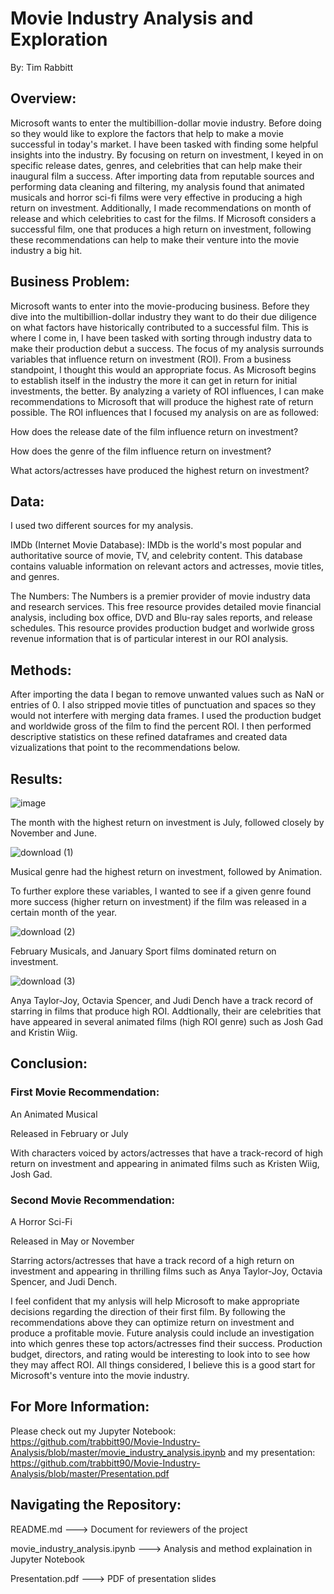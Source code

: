 # Movie Industry Analysis and Exploration

By: Tim Rabbitt

## Overview:

Microsoft wants to enter the multibillion-dollar movie industry. Before doing so they would like to explore the factors that help to make a movie successful in today's market. I have been tasked with finding some helpful insights into the industry. By focusing on return on investment, I keyed in on specific release dates, genres, and celebrities that can help make their inaugural film a success. After importing data from reputable sources and performing data cleaning and filtering, my analysis found that animated musicals and horror sci-fi films were very effective in producing a high return on investment. Additionally, I made recommendations on month of release and which celebrities to cast for the films. If Microsoft considers a successful film, one that produces a high return on investment, following these recommendations can help to make their venture into the movie industry a big hit.

## Business Problem:

Microsoft wants to enter into the movie-producing business. Before they dive into the multibillion-dollar industry they want to do their due diligence on what factors have historically contributed to a successful film. This is where I come in, I have been tasked with sorting through industry data to make their production debut a success. The focus of my analysis surrounds variables that influence return on investment (ROI). From a business standpoint, I thought this would an appropriate focus. As Microsoft begins to establish itself in the industry the more it can get in return for initial investments, the better. By analyzing a variety of ROI influences, I can make recommendations to Microsoft that will produce the highest rate of return possible. The ROI influences that I focused my analysis on are as followed:

How does the release date of the film influence return on investment?

How does the genre of the film influence return on investment?

What actors/actresses have produced the highest return on investment?


## Data:

I used two different sources for my analysis. 

IMDb (Internet Movie Database): IMDb is the world's most popular and authoritative source of movie, TV, and celebrity content. This database contains valuable information on relevant actors and actresses, movie titles, and genres. 

The Numbers: The Numbers is a premier provider of movie industry data and research services. This free resource provides detailed movie financial analysis, including box office, DVD and Blu-ray sales reports, and release schedules. This resource provides production budget and worlwide gross revenue information that is of particular interest in our ROI analysis.

## Methods: 

After importing the data I began to remove unwanted values such as NaN or entries of 0. I also stripped movie titles of punctuation and spaces so they would not interfere with merging data frames. I used the production budget and worldwide gross of the film to find the percent ROI. I then performed descriptive statistics on these refined dataframes and created data vizualizations that point to the recommendations below.



## Results:

![image](https://user-images.githubusercontent.com/100429663/171660895-91173925-511d-4feb-92dc-ff5b0867dc01.png)

The month with the highest return on investment is July, followed closely by November and June.

![download (1)](https://user-images.githubusercontent.com/100429663/171656340-5f77de81-d5bb-47b8-b4e0-d4b757ef69c4.png)

Musical genre had the highest return on investment, followed by Animation.

To further explore these variables, I wanted to see if a given genre found more success (higher return on investment) if the film was released in a certain month of the year.

![download (2)](https://user-images.githubusercontent.com/100429663/171656394-a33a80be-6b45-4caa-b75d-1414ffcfd955.png)

February Musicals, and January Sport films dominated return on investment.

![download (3)](https://user-images.githubusercontent.com/100429663/171656450-cf7d0fd9-4ef9-4ff8-b238-d915dd8c2633.png)

Anya Taylor-Joy, Octavia Spencer, and Judi Dench have a track record of starring in films that produce high ROI. Addtionally, their are celebrities that have appeared in several animated films (high ROI genre) such as Josh Gad and Kristin Wiig.

## Conclusion:

### First Movie Recommendation:

An Animated Musical

Released in February or July

With characters voiced by actors/actresses that have a track-record of high return on investment and appearing in animated films such as Kristen Wiig, Josh Gad.

### Second Movie Recommendation:

A Horror Sci-Fi

Released in May or November

Starring actors/actresses that have a track record of a high return on investment and appearing in thrilling films such as Anya Taylor-Joy, Octavia Spencer, and Judi Dench.

I feel confident that my anlysis will help Microsoft to make appropriate decisions regarding the direction of their first film. By following the recommendations above they can optimize return on investment and produce a profitable movie. Future analysis could include an investigation into which genres these top actors/actresses find their success. Production budget, directors, and rating would be interesting to look into to see how they may affect ROI. All things considered, I believe this is a good start for Microsoft's venture into the movie industry.


## For More Information:

Please check out my Jupyter Notebook: https://github.com/trabbitt90/Movie-Industry-Analysis/blob/master/movie_industry_analysis.ipynb and my presentation: https://github.com/trabbitt90/Movie-Industry-Analysis/blob/master/Presentation.pdf

## Navigating the Repository: 

README.md ---> Document for reviewers of the project

movie_industry_analysis.ipynb ---> Analysis and method explaination in Jupyter Notebook

Presentation.pdf ---> PDF of presentation slides





```python

```
